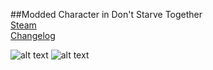 ##Modded Character in Don't Starve Together<br />
[Steam](https://steamcommunity.com/sharedfiles/filedetails/?id=2733891656)<br />
[Changelog](https://steamcommunity.com/sharedfiles/filedetails/changelog/2733891656)<br />

![alt text](https://steamuserimages-a.akamaihd.net/ugc/5969028901062712506/747107DBE80405AE622DD6CD3EF955F2424ED07F/)
![alt text](https://steamuserimages-a.akamaihd.net/ugc/5969028901064560774/7C26FFCA16674486A0F9317CE23F4E4576108849/)
